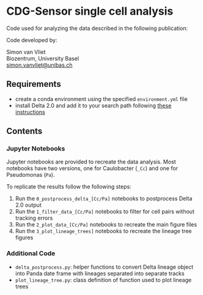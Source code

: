 # CDG-Sensor single cell analysis

Code used for analyzing the data described in the following publication:

Code developed by:

Simon van Vliet  
Biozentrum, University Basel  
simon.vanvliet@unibas.ch

## Requirements

- create a conda environment using the specified `environment.yml` file
- install Delta 2.0 and add it to your search path following [these instructions](https://delta.readthedocs.io/en/latest/usage/installation.html)

## Contents

### Jupyter Notebooks

Jupyter notebooks are provided to recreate the data analysis. Most notebooks have two versions, one for Caulobacter (`_Cc`) and one for Pseudomonas (`Pa`).

To replicate the results follow the following steps:

1. Run the `0_postprocess_delta_[Cc/Pa]` notebooks to postprocess Delta 2.0 output
2. Run the `1_filter_data_[Cc/Pa]` notebooks to filter for cell pairs without tracking errors
3. Run the `2_plot_data_[Cc/Pa]` notebooks to recreate the main figure files
4. Run the `3_plot_lineage_trees]` notebooks to recreate the lineage tree figures

### Additional Code

- `delta_postprocess.py`: helper functions to convert Delta lineage object into Panda date frame with lineages separated into separate tracks
- `plot_lineage_tree.py`: class definition of function used to plot lineage trees
